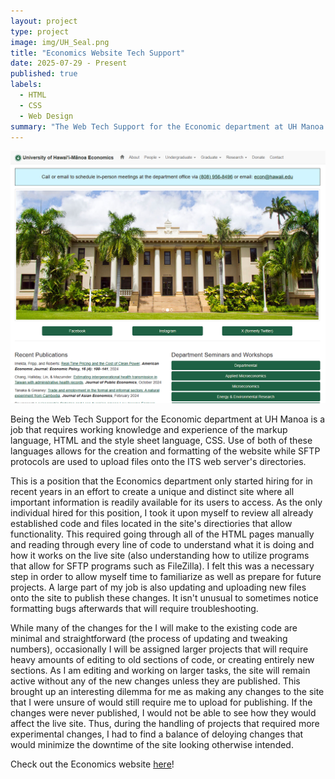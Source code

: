 ```yaml
---
layout: project
type: project
image: img/UH_Seal.png
title: "Economics Website Tech Support"
date: 2025-07-29 - Present
published: true
labels:
  - HTML
  - CSS
  - Web Design
summary: "The Web Tech Support for the Economic department at UH Manoa. In charge of updating the Economic department's website using HTML, CSS, and SFTP protocols to fit current needs as well as ensuring proper functionality and user aesthetics."
---
```


<div class="text-center p-4">
  <img width="1000px" src="../img/economics.png" class="img-thumbnail" >
</div>

Being the Web Tech Support for the Economic department at UH Manoa is a job that requires working knowledge and experience of the markup language, HTML and the style sheet language, CSS. Use of both of these languages allows for the creation and formatting of the website while SFTP protocols are used to upload files onto the ITS web server's directories. 

This is a position that the Economics department only started hiring for in recent years in an effort to create a unique and distinct site where all important information is readily available for its users to access. As the only individual hired for this position, I took it upon myself to review all already established code and files located in the site's directiories that allow functionality. This required going through all of the HTML pages manually and reading through every line of code to understand what it is doing and how it works on the live site (also understanding how to utilize programs that allow for SFTP programs such as FileZilla). I felt this was a necessary step in order to allow myself time to familiarize as well as prepare for future projects. A large part of my job is also updating and uploading new files onto the site to publish these changes. It isn't unusual to sometimes notice formatting bugs afterwards that will require troubleshooting. 

While many of the changes for the I will make to the existing code are minimal and straightforward (the process of updating and tweaking numbers), occasionally I will be assigned larger projects that will require heavy amounts of editing to old sections of code, or creating entirely new sections. As I am editing and working on larger tasks, the site will remain active without any of the new changes unless they are published. This brought up an interesting dilemma for me as making any changes to the site that I were unsure of would still require me to upload for publishing. If the changes were never published, I would not be able to see how they would affect the live site. Thus, during the handling of projects that required more experimental changes, I had to find a balance of deloying changes that would minimize the downtime of the site looking otherwise intended.

Check out the Economics website [here](https://economics.hawaii.edu)!
